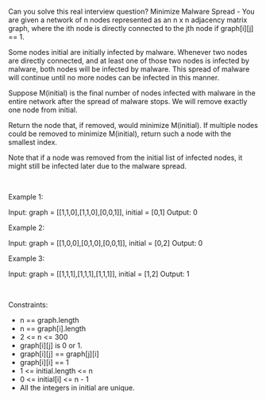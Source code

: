 Can you solve this real interview question? Minimize Malware Spread - You are given a network of n nodes represented as an n x n adjacency matrix graph, where the ith node is directly connected to the jth node if graph[i][j] == 1.

Some nodes initial are initially infected by malware. Whenever two nodes are directly connected, and at least one of those two nodes is infected by malware, both nodes will be infected by malware. This spread of malware will continue until no more nodes can be infected in this manner.

Suppose M(initial) is the final number of nodes infected with malware in the entire network after the spread of malware stops. We will remove exactly one node from initial.

Return the node that, if removed, would minimize M(initial). If multiple nodes could be removed to minimize M(initial), return such a node with the smallest index.

Note that if a node was removed from the initial list of infected nodes, it might still be infected later due to the malware spread.

 

Example 1:

Input: graph = [[1,1,0],[1,1,0],[0,0,1]], initial = [0,1]
Output: 0


Example 2:

Input: graph = [[1,0,0],[0,1,0],[0,0,1]], initial = [0,2]
Output: 0


Example 3:

Input: graph = [[1,1,1],[1,1,1],[1,1,1]], initial = [1,2]
Output: 1


 

Constraints:

 * n == graph.length
 * n == graph[i].length
 * 2 <= n <= 300
 * graph[i][j] is 0 or 1.
 * graph[i][j] == graph[j][i]
 * graph[i][i] == 1
 * 1 <= initial.length <= n
 * 0 <= initial[i] <= n - 1
 * All the integers in initial are unique.